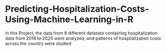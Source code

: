 # Predicting-Hospitalization-Costs-Using-Machine-Learning-in-R
In this Project, the data from 8 different datasets containing hospitalization data from 2018 to 2020 were analyzed, and patterns of hospitalization costs across the country were studied
